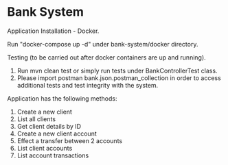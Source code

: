 # Bank System

Application Installation - Docker.

Run "docker-compose up -d" under bank-system/docker directory.

Testing (to be carried out after docker containers are up and running).
1. Run mvn clean test or simply run tests under BankControllerTest class.
2. Please import postman bank.json.postman_collection in order to access additional tests and test integrity with the system.

Application has the following methods:
1. Create a new client
2. List all clients
3. Get client details by ID
4. Create a new client account
5. Effect a transfer between 2 accounts
6. List client accounts
7. List account transactions